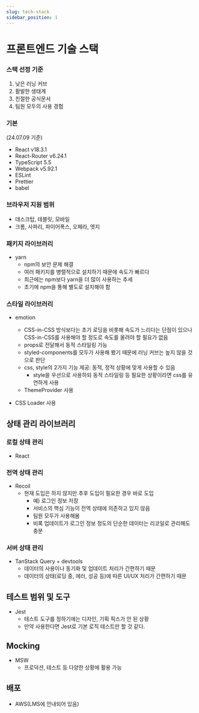 ```yaml
---
slug: tech-stack
sidebar_position: 1
---
```

# 프론트엔드 기술 스택

### 스택 선정 기준

1. 낮은 러닝 커브
2. 활발한 생태계
3. 친절한 공식문서
4. 팀원 모두의 사용 경험

### 기본

(24.07.09 기준)

- React v18.3.1
- React-Router v6.24.1
- TypeScript 5.5
- Webpack v5.92.1
- ESLint
- Prettier
- babel

### 브라우저 지원 범위
- 데스크탑, 테블릿, 모바일
- 크롬, 사파리, 파이어폭스, 오페라, 엣지

### 패키지 라이브러리

- yarn
  - npm의 보안 문제 해결
  - 여러 패키지를 병렬적으로 설치하기 때문에 속도가 빠르다
  - 최근에는 npm보다 yarn을 더 많이 사용하는 추세
  - 초기에 npm을 통해 별도로 설치해야 함

### 스타일 라이브러리

- emotion

  - CSS-in-CSS 방식보다는 초기 로딩을 비롯해 속도가 느리다는 단점이 있으나 CSS-in-CSS를 사용해야 할 정도로 속도를 올려야 할 필요가 없음
  - props로 전달해서 동적 스타일링 가능
  - styled-components를 모두가 사용해 봤기 때문에 러닝 커브는 높지 않을 것으로 판단
  - css, style의 2가지 기능 제공: 동적, 정적 상황에 맞게 사용할 수 있음
    - style을 우선으로 사용하되 동적 스타일링 등 필요한 상황이라면 css를 유연하게 사용
  - ThemeProvider 사용

- CSS Loader 사용

## 상태 관리 라이브러리

### 로컬 상태 관리

- React

### 전역 상태 관리

- Recoil
  - 현재 도입은 하지 않지만 추후 도입이 필요한 경우 바로 도입
    - 예) 로그인 정보 저장
    - 서비스의 핵심 기능이 전역 상태에 의존하고 있지 않음
    - 팀원 모두가 사용해봄
    - 비록 업데이트가 로그인 정보 정도의 단순한 데이터는 리코일로 관리해도 충분

### 서버 상태 관리

- TanStack Query + devtools
  - 데이터의 사용이나 동기화 및 업데이트 처리가 간편하기 때문
  - 데이터의 상태(로딩 중, 에러, 성공 등)에 따른 UI/UX 처리가 간편하기 때문

## 테스트 범위 및 도구

- Jest
  - 테스트 도구를 정하기에는 디자인, 기획 픽스가 안 된 상황
  - 만약 사용한다면 Jest로 기본 로직 테스트만 할 것 같다.
 

## Mocking

- MSW
  - 프로덕션, 테스트 등 다양한 상황에 활용 가능

## 배포

- AWS(LMS에 안내되어 있음)
